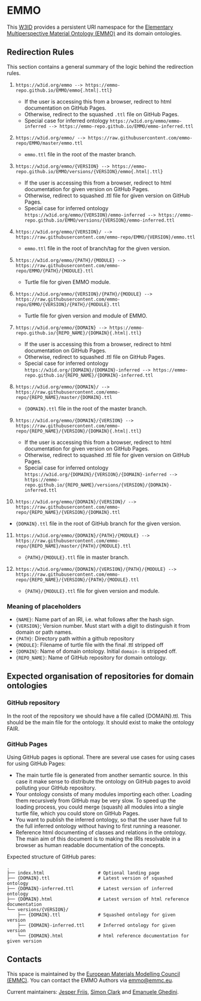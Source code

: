 # EMMO
This [W3ID](https://w3id.org) provides a persistent URI namespace for the [Elementary Multiperspective Material Ontology (EMMO)](https://github.com/emmo-repo/EMMO/) and its domain ontologies.


## Redirection Rules
This section contains a general summary of the logic behind the redirection rules.

1. `https://w3id.org/emmo --> https://emmo-repo.github.io/EMMO/emmo{.html|.ttl}`
   - If the user is accessing this from a browser, redirect to html documentation on GitHub Pages.
   - Otherwise, redirect to the squashed `.ttl` file on GitHub Pages.
   - Special case for inferred ontology `https://w3id.org/emmo/emmo-inferred --> https://emmo-repo.github.io/EMMO/emmo-inferred.ttl`

2. `https://w3id.org/emmo/ --> https://raw.githubusercontent.com/emmo-repo/EMMO/master/emmo.ttl`
   - `emmo.ttl` file in the root of the master branch.

3. `https://w3id.org/emmo/{VERSION} --> https://emmo-repo.github.io/EMMO/versions/{VERSION}/emmo{.html|.ttl}`
   - If the user is accessing this from a browser, redirect to html documentation for given version on GitHub Pages.
   - Otherwise, redirect to squashed .ttl file for given version on GitHub Pages.
   - Special case for inferred ontology `https://w3id.org/emmo/{VERSION}/emmo-inferred --> https://emmo-repo.github.io/EMMO/versions/{VERSION}/emmo-inferred.ttl`

4. `https://w3id.org/emmo/{VERSION}/ --> https://raw.githubusercontent.com/emmo-repo/EMMO/{VERSION}/emmo.ttl`
   - `emmo.ttl` file in the root of branch/tag for the given version.

5. `https://w3id.org/emmo/{PATH}/{MODULE} --> https://raw.githubusercontent.com/emmo-repo/EMMO/{PATH}/{MODULE}.ttl`
   - Turtle file for given EMMO module.

6. `https://w3id.org/emmo/{VERSION}/{PATH}/{MODULE} --> https://raw.githubusercontent.com/emmo-repo/EMMO/{VERSION}/{PATH}/{MODULE}.ttl`
   - Turtle file for given version and module of EMMO.

7. `https://w3id.org/emmo/{DOMAIN} --> https://emmo-repo.github.io/{REPO_NAME}/{DOMAIN}{.html|.ttl}`
   - If the user is accessing this from a browser, redirect to html documentation on GitHub Pages.
   - Otherwise, redirect to squashed .ttl file on GitHub Pages.
   - Special case for inferred ontology `https://w3id.org/{DOMAIN}/{DOMAIN}-inferred --> https://emmo-repo.github.io/{REPO_NAME}/{DOMAIN}-inferred.ttl`

8. `https://w3id.org/emmo/{DOMAIN}/ --> https://raw.githubusercontent.com/emmo-repo/{REPO_NAME}/master/{DOMAIN}.ttl`
   - `{DOMAIN}.ttl` file in the root of the master branch.

9. `https://w3id.org/emmo/{DOMAIN}/{VERSION} --> https://raw.githubusercontent.com/emmo-repo/{REPO_NAME}/{VERSION}/{DOMAIN}{.html|.ttl}`
   - If the user is accessing this from a browser, redirect to html documentation for given version on GitHub Pages.
   - Otherwise, redirect to squashed .ttl file for given version on GitHub Pages.
   - Special case for inferred ontology `https://w3id.org/{DOMAIN}/{VERSION}/{DOMAIN}-inferred --> https://emmo-repo.github.io/{REPO_NAME}/versions/{VERSION}/{DOMAIN}-inferred.ttl`

10. `https://w3id.org/emmo/{DOMAIN}/{VERSION}/ --> https://raw.githubusercontent.com/emmo-repo/{REPO_NAME}/{VERSION}/{DOMAIN}.ttl`
   - `{DOMAIN}.ttl` file in the root of GitHub branch for the given version.

11. `https://w3id.org/emmo/{DOMAIN}/{PATH}/{MODULE} --> https://raw.githubusercontent.com/emmo-repo/{REPO_NAME}/master/{PATH}/{MODULE}.ttl`
    - `{PATH}/{MODULE}.ttl` file in master branch.

12. `https://w3id.org/emmo/{DOMAIN}/{VERSION}/{PATH}/{MODULE} --> https://raw.githubusercontent.com/emmo-repo/{REPO_NAME}/{VERSION}/{PATH}/{MODULE}.ttl`
    - `{PATH}/{MODULE}.ttl` file for given version and module.


### Meaning of placeholders
- `{NAME}`: Name part of an IRI, i.e. what follows after the hash sign.
- `{VERSION}`; Version number. Must start with a digit to distinguish it from domain or path names.
- `{PATH}`: Directory path within a github repository
- `{MODULE}`: Filename of turtle file with the final .ttl stripped off
- `{DOMAIN}`: Name of domain ontology. Initial `domain-` is stripped off.
- `{REPO_NAME}`: Name of GitHub repository for domain ontology.


## Expected organisation of repositories for domain ontologies

### GitHub repository
In the root of the repository we should have a file called {DOMAIN}.ttl. This should be the main file for the ontology. It should exist to make the ontology FAIR.

### GitHub Pages
Using GitHub pages is optional.
There are several use cases for using cases for using GitHub Pages:
- The main turtle file is generated from another semantic source.
  In this case it make sense to distribute the ontology on GitHub pages to avoid polluting your GitHub repository.
- Your ontology consists of many modules importing each other.
  Loading them recursively from GitHub may be very slow.
  To speed up the loading process, you could merge (squash) all modules into a single turtle file, which you could store on GitHub Pages.
- You want to publish the inferred ontology, so that the user have full to the full inferred ontology without having to first running a reasoner.
- Reference html documenting of classes and relations in the ontology.
  The main aim of this document is to making the IRIs resolvable in a browser as human readable documentation of the concepts.

Expected structure of GitHub pares:

```
.
├── index.html                    # Optional landing page
├── {DOMAIN}.ttl                  # Latest version of squashed ontology
├── {DOMAIN}-inferred.ttl         # Latest version of inferred ontology
├── {DOMAIN}.html                 # Latest version of html reference documentation
└── versions/{VERSION}/
    ├── {DOMAIN}.ttl              # Squashed ontology for given version
    ├── {DOMAIN}-inferred.ttl     # Inferred ontology for given version
    └── {DOMAIN}.html             # html reference documentation for given version
```



## Contacts
This space is maintained by the [European Materials Modelling Council (EMMC)](http://emmc.eu).
You can contact the EMMO Authors via emmo@emmc.eu.

Current maintainers:
[Jesper Friis](https://github.com/jesper-friis),
[Simon Clark](https://github.com/jsimonclark) and
[Emanuele Ghedini](https://github.com/emanueleghedini).
